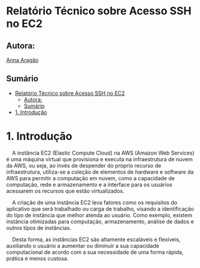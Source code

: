 # Relatório Técnico sobre Acesso SSH no EC2

## Autora: 

<a href="https://www.linkedin.com/in/anna-aragao/"> Anna Aragão </a>

## Sumário 

- [Relatório Técnico sobre Acesso SSH no EC2](#relatório-técnico-sobre-acesso-ssh-no-ec2)
  - [Autora:](#autora)
  - [Sumário](#sumário)
- [1. Introdução](#1-introdução)


# 1. Introdução 

&nbsp;&nbsp;&nbsp;&nbsp;A instância EC2 (Elastic Compute Cloud) na AWS (Amazon Web Services) é uma máquina virtual que provisiona e executa na infraestrutura de nuvem da AWS, ou seja, ao invés de despender do próprio recurso de infraestrutura, utiliza-se a coleção de elementos de hardware e software da AWS para permitir a computação em nuvem, como a capacidade de computação, rede e armazenamento e a interface para os usuários acessarem os recursos que estão virtualizados. 

&nbsp;&nbsp;&nbsp;&nbsp;A criação de uma instância EC2 leva fatores como os requisitos do aplicativo que será trabalhado ou carga de trabalho, visando a identificação do tipo de instância que melhor atenda ao usuário. Como exemplo, existem instância otimizadas para computação, armazenamento, análise de dados e outros tipos de instâncias. 

&nbsp;&nbsp;&nbsp;&nbsp;Desta forma, as instâncias EC2 são altamente escaláveis e flexíveis, auxiliando o usuário a aumentar ou diminuir a sua capacidade computacional de acordo com a sua necessidade de uma forma rápida, prática e menos custosa. 



